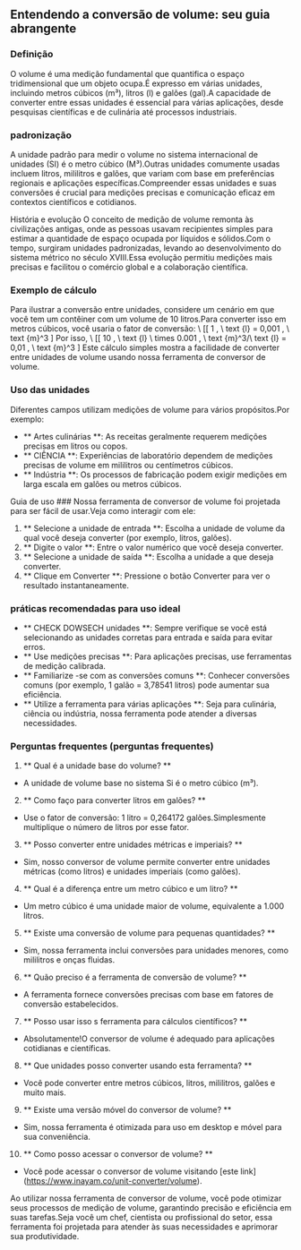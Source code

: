## Entendendo a conversão de volume: seu guia abrangente

### Definição
O volume é uma medição fundamental que quantifica o espaço tridimensional que um objeto ocupa.É expresso em várias unidades, incluindo metros cúbicos (m³), litros (l) e galões (gal).A capacidade de converter entre essas unidades é essencial para várias aplicações, desde pesquisas científicas e de culinária até processos industriais.

### padronização
A unidade padrão para medir o volume no sistema internacional de unidades (SI) é o metro cúbico (M³).Outras unidades comumente usadas incluem litros, mililitros e galões, que variam com base em preferências regionais e aplicações específicas.Compreender essas unidades e suas conversões é crucial para medições precisas e comunicação eficaz em contextos científicos e cotidianos.

História e evolução
O conceito de medição de volume remonta às civilizações antigas, onde as pessoas usavam recipientes simples para estimar a quantidade de espaço ocupada por líquidos e sólidos.Com o tempo, surgiram unidades padronizadas, levando ao desenvolvimento do sistema métrico no século XVIII.Essa evolução permitiu medições mais precisas e facilitou o comércio global e a colaboração científica.

### Exemplo de cálculo
Para ilustrar a conversão entre unidades, considere um cenário em que você tem um contêiner com um volume de 10 litros.Para converter isso em metros cúbicos, você usaria o fator de conversão:
\ [[
1 \, \ text {l} = 0,001 \, \ text {m}^3
\]
Por isso,
\ [[
10 \, \ text {l} \ times 0.001 \, \ text {m}^3/\ text {l} = 0,01 \, \ text {m}^3
\]
Este cálculo simples mostra a facilidade de converter entre unidades de volume usando nossa ferramenta de conversor de volume.

### Uso das unidades
Diferentes campos utilizam medições de volume para vários propósitos.Por exemplo:
- ** Artes culinárias **: As receitas geralmente requerem medições precisas em litros ou copos.
- ** CIÊNCIA **: Experiências de laboratório dependem de medições precisas de volume em mililitros ou centímetros cúbicos.
- ** Indústria **: Os processos de fabricação podem exigir medições em larga escala em galões ou metros cúbicos.

Guia de uso ###
Nossa ferramenta de conversor de volume foi projetada para ser fácil de usar.Veja como interagir com ele:
1. ** Selecione a unidade de entrada **: Escolha a unidade de volume da qual você deseja converter (por exemplo, litros, galões).
2. ** Digite o valor **: Entre o valor numérico que você deseja converter.
3. ** Selecione a unidade de saída **: Escolha a unidade a que deseja converter.
4. ** Clique em Converter **: Pressione o botão Converter para ver o resultado instantaneamente.

### práticas recomendadas para uso ideal
- ** CHECK DOWSECH unidades **: Sempre verifique se você está selecionando as unidades corretas para entrada e saída para evitar erros.
- ** Use medições precisas **: Para aplicações precisas, use ferramentas de medição calibrada.
- ** Familiarize -se com as conversões comuns **: Conhecer conversões comuns (por exemplo, 1 galão = 3,78541 litros) pode aumentar sua eficiência.
- ** Utilize a ferramenta para várias aplicações **: Seja para culinária, ciência ou indústria, nossa ferramenta pode atender a diversas necessidades.

### Perguntas frequentes (perguntas frequentes)

1. ** Qual é a unidade base do volume? **
- A unidade de volume base no sistema Si é o metro cúbico (m³).

2. ** Como faço para converter litros em galões? **
- Use o fator de conversão: 1 litro = 0,264172 galões.Simplesmente multiplique o número de litros por esse fator.

3. ** Posso converter entre unidades métricas e imperiais? **
- Sim, nosso conversor de volume permite converter entre unidades métricas (como litros) e unidades imperiais (como galões).

4. ** Qual é a diferença entre um metro cúbico e um litro? **
- Um metro cúbico é uma unidade maior de volume, equivalente a 1.000 litros.

5. ** Existe uma conversão de volume para pequenas quantidades? **
- Sim, nossa ferramenta inclui conversões para unidades menores, como mililitros e onças fluidas.

6. ** Quão preciso é a ferramenta de conversão de volume? **
- A ferramenta fornece conversões precisas com base em fatores de conversão estabelecidos.

7. ** Posso usar isso s ferramenta para cálculos científicos? **
- Absolutamente!O conversor de volume é adequado para aplicações cotidianas e científicas.

8. ** Que unidades posso converter usando esta ferramenta? **
- Você pode converter entre metros cúbicos, litros, mililitros, galões e muito mais.

9. ** Existe uma versão móvel do conversor de volume? **
- Sim, nossa ferramenta é otimizada para uso em desktop e móvel para sua conveniência.

10. ** Como posso acessar o conversor de volume? **
- Você pode acessar o conversor de volume visitando [este link] (https://www.inayam.co/unit-converter/volume).

Ao utilizar nossa ferramenta de conversor de volume, você pode otimizar seus processos de medição de volume, garantindo precisão e eficiência em suas tarefas.Seja você um chef, cientista ou profissional do setor, essa ferramenta foi projetada para atender às suas necessidades e aprimorar sua produtividade.